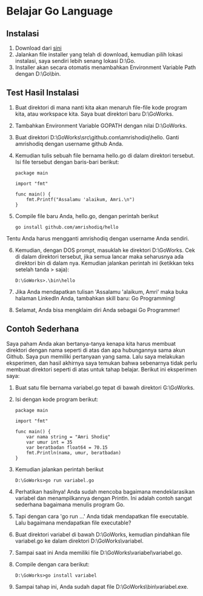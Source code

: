 # Belajar Go Language

## Instalasi
1. Download dari [sini](https://storage.googleapis.com/golang/go1.5.1.windows-amd64.msi)
2. Jalankan file installer yang telah di download, kemudian pilih lokasi instalasi, saya sendiri lebih senang lokasi D:\Go\.
3. Installer akan secara otomatis menambahkan Environment Variable Path dengan D:\Go\bin.

## Test Hasil Instalasi
1. Buat direktori di mana nanti kita akan menaruh file-file kode program kita, atau workspace kita. Saya buat direktori baru D:\GoWorks\.
2. Tambahkan Environment Variable GOPATH dengan nilai D:\GoWorks.
3. Buat direktori D:\GoWorks\src\github.com\amrishodiq\hello. Ganti amrishodiq dengan username github Anda.
4. Kemudian tulis sebuah file bernama hello.go di dalam direktori tersebut. Isi file tersebut dengan baris-bari berikut:
	```
	package main
	
	import "fmt"
	
	func main() {
	    fmt.Printf("Assalamu 'alaikum, Amri.\n")
	}
	```

5. Compile file baru Anda, hello.go, dengan perintah berikut
	```
	go install github.com/amrishodiq/hello
	```
Tentu Anda harus mengganti amrishodiq dengan username Anda sendiri.

6. Kemudian, dengan DOS prompt, masuklah ke direktori D:\GoWorks. Cek di dalam direktori tersebut, jika semua lancar maka seharusnya ada direktori bin di dalam nya. Kemudian jalankan perintah ini (ketikkan teks setelah tanda > saja):
	```
	D:\GoWorks>.\bin\hello
	```

7. Jika Anda mendapatkan tulisan 'Assalamu 'alaikum, Amri' maka buka halaman LinkedIn Anda, tambahkan skill baru: Go Programming!
8. Selamat, Anda bisa mengklaim diri Anda sebagai Go Programmer!
 
## Contoh Sederhana
Saya paham Anda akan bertanya-tanya kenapa kita harus membuat direktori dengan nama seperti di atas dan apa hubungannya sama akun Github. Saya pun memiliki pertanyaan yang sama. Lalu saya melakukan eksperimen, dan hasil akhirnya saya temukan bahwa sebenarnya tidak perlu membuat direktori seperti di atas untuk tahap belajar. Berikut ini eksperimen saya:

1. Buat satu file bernama variabel.go tepat di bawah direktori G:\GoWorks\.
2. Isi dengan kode program berikut:
	```
	package main

	import "fmt"
	
	func main() {
		var nama string = "Amri Shodiq"
		var umur int = 35
		var beratbadan float64 = 70.15
	    fmt.Println(nama, umur, beratbadan)
	}
	```

3. Kemudian jalankan perintah berikut
	```
	D:\GoWorks>go run variabel.go
	```

4. Perhatikan hasilnya! Anda sudah mencoba bagaimana mendeklarasikan variabel dan menampilkannya dengan Println.
Ini adalah contoh sangat sederhana bagaimana menulis program Go. 
5. Tapi dengan cara 'go run ...' Anda tidak mendapatkan file executable. Lalu bagaimana mendapatkan file executable?
6. Buat direktori variabel di bawah D:\GoWorks\, kemudian pindahkan file variabel.go ke dalam direktori D:\GoWorks\variabel\.
7. Sampai saat ini Anda memiliki file D:\GoWorks\variabel\variabel.go.
8. Compile dengan cara berikut:
	```
	D:\GoWorks>go install variabel
	```
9. Sampai tahap ini, Anda sudah dapat file D:\GoWorks\bin\variabel.exe.

